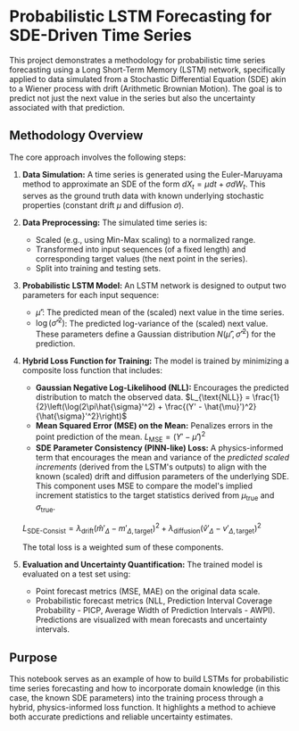 # Probabilistic LSTM Forecasting for SDE-Driven Time Series

This project demonstrates a methodology for probabilistic time series forecasting using a Long Short-Term Memory (LSTM) network, specifically applied to data simulated from a Stochastic Differential Equation (SDE) akin to a Wiener process with drift (Arithmetic Brownian Motion). The goal is to predict not just the next value in the series but also the uncertainty associated with that prediction.

## Methodology Overview

The core approach involves the following steps:

1.  **Data Simulation:**
    A time series is generated using the Euler-Maruyama method to approximate an SDE of the form $dX_t = \mu dt + \sigma dW_t$. This serves as the ground truth data with known underlying stochastic properties (constant drift $\mu$ and diffusion $\sigma$).

2.  **Data Preprocessing:**
    The simulated time series is:
    * Scaled (e.g., using Min-Max scaling) to a normalized range.
    * Transformed into input sequences (of a fixed length) and corresponding target values (the next point in the series).
    * Split into training and testing sets.

3.  **Probabilistic LSTM Model:**
    An LSTM network is designed to output two parameters for each input sequence:
    * $\hat{\mu}'$: The predicted mean of the (scaled) next value in the time series.
    * $\log(\hat{\sigma}'^2)$: The predicted log-variance of the (scaled) next value.
    These parameters define a Gaussian distribution $N(\hat{\mu}', \hat{\sigma}'^2)$ for the prediction.

4.  **Hybrid Loss Function for Training:**
    The model is trained by minimizing a composite loss function that includes:
    * **Gaussian Negative Log-Likelihood (NLL):** Encourages the predicted distribution to match the observed data.
        $L_{\text{NLL}} = \frac{1}{2}\left(\log(2\pi\hat{\sigma}'^2) + \frac{(Y' - \hat{\mu}')^2}{\hat{\sigma}'^2}\right)$
    * **Mean Squared Error (MSE) on the Mean:** Penalizes errors in the point prediction of the mean.
        $L_{\text{MSE}} = (Y' - \hat{\mu}')^2$
    * **SDE Parameter Consistency (PINN-like) Loss:** A physics-informed term that encourages the mean and variance of the *predicted scaled increments* (derived from the LSTM's outputs) to align with the known (scaled) drift and diffusion parameters of the underlying SDE. This component uses MSE to compare the model's implied increment statistics to the target statistics derived from $\mu_{\text{true}}$ and $\sigma_{\text{true}}$.
    

    $L_{\text{SDE-Consist}} = \lambda_{\text{drift}} (\hat{m}'_{\Delta} - m'_{\Delta, \text{target}})^2 + \lambda_{\text{diffusion}} (\hat{v}'_{\Delta} - v'_{\Delta, \text{target}})^2$


    The total loss is a weighted sum of these components.

6.  **Evaluation and Uncertainty Quantification:**
    The trained model is evaluated on a test set using:
    * Point forecast metrics (MSE, MAE) on the original data scale.
    * Probabilistic forecast metrics (NLL, Prediction Interval Coverage Probability - PICP, Average Width of Prediction Intervals - AWPI).
    Predictions are visualized with mean forecasts and uncertainty intervals.

## Purpose

This notebook serves as an example of how to build LSTMs for probabilistic time series forecasting and how to incorporate domain knowledge (in this case, the known SDE parameters) into the training process through a hybrid, physics-informed loss function. It highlights a method to achieve both accurate predictions and reliable uncertainty estimates.
